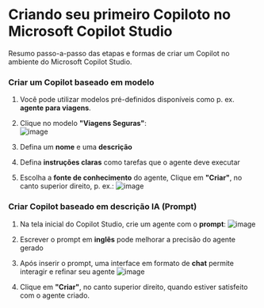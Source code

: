 # Criando seu primeiro Copiloto no Microsoft Copilot Studio

Resumo passo-a-passo das etapas e formas de criar um Copilot no ambiente do Microsoft Copilot Studio.


### Criar um Copilot baseado em modelo 

1. Você pode utilizar modelos pré-definidos disponíveis como p. ex. **agente para viagens**.
2. Clique no modelo **"Viagens Seguras"**:   
![image](https://github.com/user-attachments/assets/da786aa8-7443-48d1-9bdc-6c4f5bacfb8d)



3. Defina um **nome** e uma **descrição**
4. Defina **instruções claras** como tarefas que o agente deve executar
5. Escolha a **fonte de conhecimento** do agente, Clique em **"Criar"**, no canto superior direito, p. ex.:
![image](https://github.com/user-attachments/assets/9a57a034-c856-47a1-b1c4-fec592f4e1e7)


### Criar Copilot baseado em descrição IA (Prompt)

1. Na tela inicial do Copilot Studio, crie um agente com o **prompt**:
![image](https://github.com/user-attachments/assets/faf2ec1e-8610-4f24-a2ac-b47b99f42535)

2. Escrever o prompt em **inglês** pode melhorar a precisão do agente gerado
3. Após inserir o prompt, uma interface em formato de **chat** permite interagir e refinar seu agente
![image](https://github.com/user-attachments/assets/e7859610-f60c-4a6e-9730-23071bd3bcb8)

4. Clique em **"Criar"**, no canto superior direito, quando estiver satisfeito com o agente criado. 







